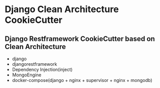 # Django Clean Architecture CookieCutter

## Django Restframework CookieCutter based on Clean Architecture

- django
- djangorestframework
- Dependency Injection(inject)
- MongoEngine
- docker-compose(django + nginx + supervisor + nginx + mongodb)